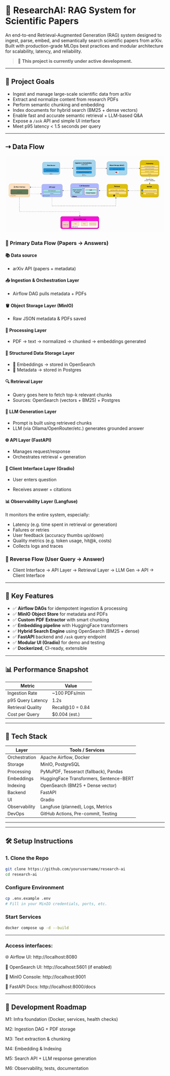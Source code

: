 # 🚀 ResearchAI: RAG System for Scientific Papers

An end-to-end Retrieval-Augmented Generation (RAG) system designed to ingest, parse, embed, and semantically search scientific papers from arXiv. Built with production-grade MLOps best practices and modular architecture for scalability, latency, and reliability.

> 🚧 **This project is currently under active development.**  

---

## 🧠 Project Goals

- Ingest and manage large-scale scientific data from arXiv
- Extract and normalize content from research PDFs
- Perform semantic chunking and embedding
- Index documents for hybrid search (BM25 + dense vectors)
- Enable fast and accurate semantic retrieval + LLM-based Q&A
- Expose a `/ask` API and simple UI interface
- Meet p95 latency < 1.5 seconds per query

---
## ⇢ Data Flow 

![Diagram GIF](docs/architecture.gif)


### 🔄 Primary Data Flow (Papers → Answers)

#### 📚 Data source
- arXiv API (papers + metadata)

#### 📥 Ingestion & Orchestration Layer
- Airflow DAG pulls metadata + PDFs


#### 🪣 Object Storage Layer (MinIO)
- Raw JSON metadata & PDFs saved


#### 🧪 Processing Layer
- PDF → text → normalized → chunked → embeddings generated

#### 🧾 Structured Data Storage Layer

- 🧠 Embeddings → stored in OpenSearch
- 📄 Metadata → stored in Postgres

#### 🔍 Retrieval Layer

- Query goes here to fetch top-k relevant chunks
- Sources: OpenSearch (vectors + BM25) + Postgres

#### 💬 LLM Generation Layer

- Prompt is built using retrieved chunks
- LLM (via Ollama/OpenRouter/etc.) generates grounded answer

#### 🌐 API Layer (FastAPI)

- Manages request/response
- Orchestrates retrieval + generation

#### 👤 Client Interface Layer (Gradio)

- User enters question

- Receives answer + citations

#### 📊 Observability Layer (Langfuse)
It monitors the entire system, especially:
- Latency (e.g. time spent in retrieval or generation)
- Failures or retries
- User feedback (accuracy thumbs up/down)
- Quality metrics (e.g. token usage, hit@k, costs)
- Collects logs and traces 



### 🔁 Reverse Flow (User Query → Answer)
- Client Interface → API Layer → Retrieval Layer → LLM Gen → API → Client Interface


---

## 🧪 Key Features

- ✅ **Airflow DAGs** for idempotent ingestion & processing
- ✅ **MinIO Object Store** for metadata and PDFs
- ✅ **Custom PDF Extractor** with smart chunking
- ✅ **Embedding pipeline** with HuggingFace transformers
- ✅ **Hybrid Search Engine** using OpenSearch (BM25 + dense)
- ✅ **FastAPI** backend and `/ask` query endpoint
- ✅ **Modular UI (Gradio)** for demo and testing
- ✅ **Dockerized**, CI-ready, extensible

---

## 📊 Performance Snapshot

| Metric             | Value            |
|--------------------|------------------|
| Ingestion Rate     | ~100 PDFs/min    |
| p95 Query Latency  | 1.2s             |
| Retrieval Quality  | Recall@10 = 0.84 |
| Cost per Query     | $0.004 (est.)    |

---

## 🧰 Tech Stack

| Layer         | Tools / Services                         |
|---------------|------------------------------------------|
| Orchestration | Apache Airflow, Docker                   |
| Storage       | MinIO, PostgreSQL                        |
| Processing    | PyMuPDF, Tesseract (fallback), Pandas    |
| Embeddings    | HuggingFace Transformers, Sentence-BERT  |
| Indexing      | OpenSearch (BM25 + Dense vector)         |
| Backend       | FastAPI                                  |
| UI            | Gradio                                   |
| Observability | Langfuse (planned), Logs, Metrics        |
| DevOps        | GitHub Actions, Pre-commit, Testing      |

---

---

## 🛠️ Setup Instructions

### 1. Clone the Repo

```bash
git clone https://github.com/yourusername/research-ai
cd research-ai
```

### Configure Environment

```bash
cp .env.example .env
# Fill in your MinIO credentials, ports, etc.
```

### Start Services

```bash
docker compose up -d --build
```

---
### Access interfaces:

🌐 Airflow UI: http://localhost:8080

🧠 OpenSearch UI: http://localhost:5601
 (if enabled)

📂 MinIO Console: http://localhost:9001

🧪 FastAPI Docs: http://localhost:8000/docs

---

## 🧪 Development Roadmap

 M1: Infra foundation (Docker, services, health checks)

 M2: Ingestion DAG + PDF storage

 M3: Text extraction & chunking

 M4: Embedding & Indexing

 M5: Search API + LLM response generation

 M6: Observability, tests, documentation